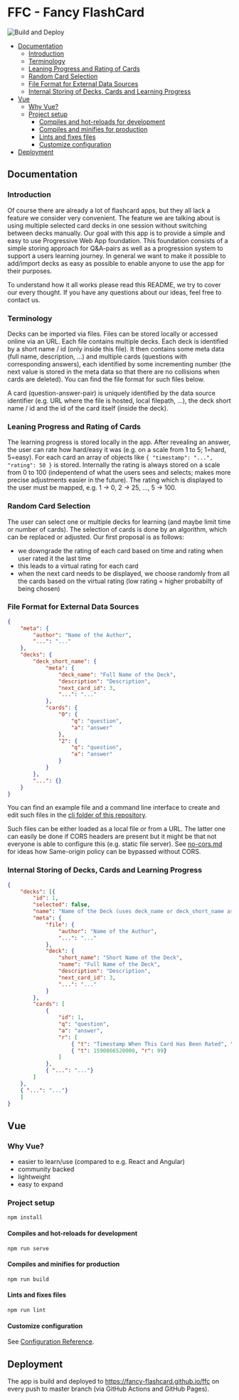 # FFC - Fancy FlashCard <!-- omit in toc -->

![Build and Deploy](https://github.com/dhbw-ffc/ffc/workflows/Build%20and%20Deploy/badge.svg)

- [Documentation](#documentation)
  - [Introduction](#introduction)
  - [Terminology](#terminology)
  - [Leaning Progress and Rating of Cards](#leaning-progress-and-rating-of-cards)
  - [Random Card Selection](#random-card-selection)
  - [File Format for External Data Sources](#file-format-for-external-data-sources)
  - [Internal Storing of Decks, Cards and Learning Progress](#internal-storing-of-decks-cards-and-learning-progress)
- [Vue](#vue)
  - [Why Vue?](#why-vue)
  - [Project setup](#project-setup)
    - [Compiles and hot-reloads for development](#compiles-and-hot-reloads-for-development)
    - [Compiles and minifies for production](#compiles-and-minifies-for-production)
    - [Lints and fixes files](#lints-and-fixes-files)
    - [Customize configuration](#customize-configuration)
- [Deployment](#deployment)

## Documentation

### Introduction
Of course there are already a lot of flashcard apps, but they all lack a feature we consider very convenient.
The feature we are talking about is using multiple selected card decks in one session without switching between decks manually.
Our goal with this app is to provide a simple and easy to use Progressive Web App foundation.
This foundation consists of a simple storing approach for Q&A-pairs as well as a progression system to support a users learning journey.
In general we want to make it possible to add/import decks as easy as possible to enable anyone to use the app for their purposes.

To understand how it all works please read this README, we try to cover our every thought.
If you have any questions about our ideas, feel free to contact us.

### Terminology
Decks can be imported via files.
Files can be stored locally or accessed online via an URL.
Each file contains multiple decks.
Each deck is identified by a short name / id (only inside this file).
It then contains some meta data (full name, description, ...) and multiple cards (questions with corresponding answers), each identified by some incrementing number (the next value is stored in the meta data so that there are no collisions when cards are deleted).
You can find the file format for such files below.

A card (question-answer-pair) is uniquely identified by the data source identifier (e.g. URL where the file is hosted, local filepath, ...), the deck short name / id and the id of the card itself (inside the deck).

### Leaning Progress and Rating of Cards
The learning progress is stored locally in the app.
After revealing an answer, the user can rate how hard/easy it was (e.g. on a scale from 1 to 5; 1=hard, 5=easy).
For each card an array of objects like  ``{ "timestamp": "...", "rating": 50 }`` is stored.
Internally the rating is always stored on a scale from 0 to 100 (indepentend of what the users sees and selects; makes more precise adjustments easier in the future).
The rating which is displayed to the user must be mapped, e.g. 1 &rarr; 0, 2 &rarr; 25, ..., 5 &rarr; 100.

### Random Card Selection
The user can select one or multiple decks for learning (and maybe limit time or number of cards).
The selection of cards is done by an algorithm, which can be replaced or adjusted.
Our first proposal is as follows:
 * we downgrade the rating of each card based on time and rating when user rated it the last time
 * this leads to a virtual rating for each card
 * when the next card needs to be displayed, we choose randomly from all the cards based on the virtual rating (low rating = higher probabilty of being chosen)

### File Format for External Data Sources
````json
{
    "meta": {
        "author": "Name of the Author",
        "...": "..."
    },
    "decks": {
        "deck_short_name": {
            "meta": {
                "deck_name": "Full Name of the Deck",
                "description": "Description",
                "next_card_id": 3,
                "...": "..."
            },
            "cards": {
                "0": {
                    "q": "question",
                    "a": "answer"
                },
                "2": {
                    "q": "question",
                    "a": "answer"
                }
            }
        },
        "...": {}
    }
}
````
You can find an example file and a command line interface to create and edit such files in the [cli folder of this repository](cli).

Such files can be either loaded as a local file or from a URL.
The latter one can easily be done if CORS headers are present but it might be that not everyone is able to configure this (e.g. static file server).
See [no-cors.md](docs/no-cors.md) for ideas how Same-origin policy can be bypassed without CORS.

### Internal Storing of Decks, Cards and Learning Progress
````json
{
    "decks": [{
        "id": 1,
        "selected": false,
        "name": "Name of the Deck (uses deck_name or deck_short_name as a fallback)",
        "meta": {
            "file": {
                "author": "Name of the Author",
                "...": "..."
            },
            "deck": {
                "short_name": "Short Name of the Deck",
                "name": "Full Name of the Deck",
                "description": "Description",
                "next_card_id": 3,
                "...": "..."
            }
        },
        "cards": [
            {
                "id": 1,
                "q": "question",
                "a": "answer",
                "r": [
                    { "t": "Timestamp When This Card Has Been Rated", "r": 50 },
                    { "t": 1590866520000, "r": 99}
                ]
            },
            { "...": "..."}
        ]
    },
    { "...": "..."}
    ]
}
````


## Vue

### Why Vue?

- easier to learn/use (compared to e.g. React and Angular)
- community backed
- lightweight
- easy to expand

### Project setup
```
npm install
```

#### Compiles and hot-reloads for development
```
npm run serve
```

#### Compiles and minifies for production
```
npm run build
```

#### Lints and fixes files
```
npm run lint
```

#### Customize configuration
See [Configuration Reference](https://cli.vuejs.org/config/).

## Deployment

The app is build and deployed to https://fancy-flashcard.github.io/ffc on every push to master branch (via GitHub Actions and GitHub Pages).

